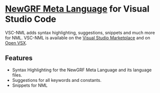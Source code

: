 # [NewGRF Meta Language](https://github.com/OpenTTD/nml) for Visual Studio Code

VSC-NML adds syntax highlighting, suggestions, snippets and much more for NML.
VSC-NML is available on the [Visual Studio Marketplace](https://marketplace.visualstudio.com/items?itemName=PNDA.nml-language)
and on [Open VSX](https://open-vsx.org/extension/spnda/nml-language).

## Features

- Syntax Highlighting for the NewGRF Meta Language and its language files.
- Suggestions for all keywords and constants.
- Snippets for NML
